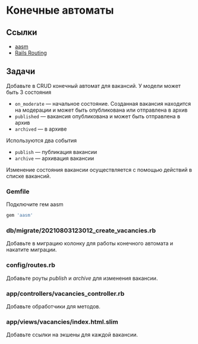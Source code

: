 # Конечные автоматы

## Ссылки

* [aasm](https://github.com/aasm/aasm)
* [Rails Routing](https://guides.rubyonrails.org/routing.html#adding-more-restful-actions)

## Задачи

Добавьте в CRUD конечный автомат для вакансий. У модели может быть 3 состояния

* `on_moderate` — начальное состояние. Созданная вакансия находится на модерации и может быть опубликована или отправлена в архив
* `published` — вакансия опубликована и может быть отправлена в архив
* `archived` — в архиве

Используются два события

* `publish` — публикация вакансии
* `archive` — архивация вакансии

Изменение состояния вакансии осуществляется с помощью действий в списке вакансий.

### Gemfile

Подключите гем aasm

```ruby
gem 'aasm'
```

### db/migrate/20210803123012_create_vacancies.rb

Добавьте в миграцию колонку для работы конечного автомата и накатите миграции.

### config/routes.rb

Добавьте роуты _publish_ и _archive_ для изменения вакансии.

### app/controllers/vacancies_controller.rb

Добавьте обработчики для методов.

### app/views/vacancies/index.html.slim

Добавьте ссылки на экшены для каждой вакансии.


